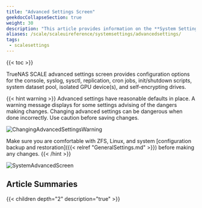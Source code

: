 ```yaml
---
title: "Advanced Settings Screen"
geekdocCollapseSection: true
weight: 30
description: "This article provides information on the **System Settings > Advanced** screen and widget articles."
aliases: /scale/scaleuireference/systemsettings/advancedsettings/
tags:
 - scalesettings
---
```


{{< toc >}}

TrueNAS SCALE advanced settings screen provides configuration options for the console, syslog, sysctl, replication, cron jobs, init/shutdown scripts, system dataset pool, isolated GPU device(s), and self-encrypting drives.

{{< hint warning >}} 
Advanced settings have reasonable defaults in place. A warning message displays for some settings advising of the dangers making changes.
Changing advanced settings can be dangerous when done incorrectly. Use caution before saving changes. 

![ChangingAdvancedSettingsWarning](/images/SCALE/22.02/ChangingAdvancedSettingsWarning.png "Chaning Advanced Settings Warning") 

Make sure you are comfortable with ZFS, Linux, and system [configuration backup and restoration]({{< relref "GeneralSettings.md" >}}) before making any changes. 
{{< /hint >}}

![SystemAdvancedScreen](/images/SCALE/22.02/SystemAdvancedScreen.png "SCALE Advanced Settings Screen") 


## Article Summaries

{{< children depth="2" description="true" >}}

